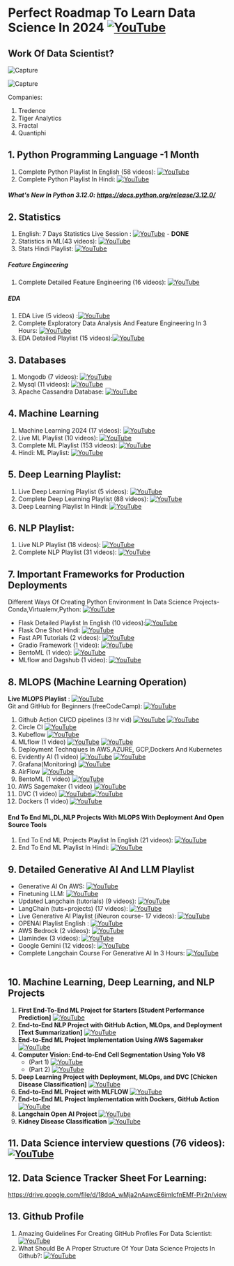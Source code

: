 # Perfect Roadmap To Learn Data Science In 2024 [![YouTube](https://img.shields.io/badge/YouTube-Video-red)](https://youtu.be/N7RU6W4hAMI)

## Work Of Data Scientist?
![Capture](https://user-images.githubusercontent.com/20041231/211718743-d6604ff7-8828-422b-9b60-ec156cdaf054.JPG)

![Capture](https://user-images.githubusercontent.com/20041231/211718788-8d71ca8c-430a-4dbe-98f2-c66da015ac6e.JPG)

Companies:
1. Tredence
2. Tiger Analytics
3. Fractal
4. Quantiphi

## 1. Python Programming Language -1 Month
1. Complete Python Playlist In English (58 videos): [![YouTube](https://img.shields.io/badge/YouTube-Video-red)](https://www.youtube.com/watch?v=bPrmA1SEN2k&list=PLZoTAELRMXVNUL99R4bDlVYsncUNvwUBB)
2. Complete Python Playlist In Hindi:   [![YouTube](https://img.shields.io/badge/YouTube-Video-red)](https://www.youtube.com/watch?v=MJd9d9Mpxg0&list=PLTDARY42LDV4qqiJd1Z1tShm3mp9-rP4v)

##### What's New In Python 3.12.0: https://docs.python.org/release/3.12.0/

## 2. Statistics
1. English: 7 Days Statistics Live Session : [![YouTube](https://img.shields.io/badge/YouTube-Video-red)](https://www.youtube.com/playlist?list=PLZoTAELRMXVMgtxAboeAx-D9qbnY94Yay) - **DONE**
2. Statistics in ML(43 videos): [![YouTube](https://img.shields.io/badge/YouTube-Video-red)](https://www.youtube.com/watch?v=zRUliXuwJCQ&list=PLZoTAELRMXVMhVyr3Ri9IQ-t5QPBtxzJO)
3. Stats Hindi Playlist: [![YouTube](https://img.shields.io/badge/YouTube-Video-red)](https://www.youtube.com/watch?v=7y3XckjaVOw&list=PLTDARY42LDV6YHSRo669_uDDGmUEmQnDJ)

##### Feature Engineering
1. Complete Detailed Feature Engineering (16 videos): [![YouTube](https://img.shields.io/badge/YouTube-Video-red)](https://www.youtube.com/playlist?list=PLZoTAELRMXVPwYGE2PXD3x0bfKnR0cJjN)

##### EDA
1. EDA Live (5 videos) :[![YouTube](https://img.shields.io/badge/YouTube-Video-red)](https://www.youtube.com/playlist?list=PLZoTAELRMXVPzj1D0i_6ajJ6gyD22b3jh)
2. Complete Exploratory Data Analysis And Feature Engineering In 3 Hours: [![YouTube](https://img.shields.io/badge/YouTube-Video-red)](https://youtu.be/fHFOANOHwh8?si=Im6GE5kjHmKiX3cv)
3. EDA Detailed Playlist (15 videos):[![YouTube](https://img.shields.io/badge/YouTube-Video-red)](https://youtube.com/playlist?list=PLZoTAELRMXVPQyArDHyQVjQxjj_YmEuO9&si=Pyxh9jkiDGUK4FOi)

## 3. Databases
1. Mongodb (7 videos): [![YouTube](https://img.shields.io/badge/YouTube-Video-red)](https://www.youtube.com/watch?v=magzEfYqIos&list=PLZoTAELRMXVN_8zzsevm1bm6G-plsiO1I)
2. Mysql (11 videos): [![YouTube](https://img.shields.io/badge/YouTube-Video-red)](https://www.youtube.com/watch?v=us1XyayQ6fU&list=PLZoTAELRMXVNMRWlVf0bDDSxNEn38u9Cl)
3. Apache Cassandra Database: [![YouTube](https://img.shields.io/badge/documentaion-link-green)](https://cassandra.apache.org/_/index.html )

## 4. Machine Learning
1. Machine Learning 2024 (17 videos): [![YouTube](https://img.shields.io/badge/YouTube-Video-red)](https://youtube.com/playlist?list=PLZoTAELRMXVPMbdMTjwolBI0cJcvASePD&si=kKMDj5-e7_9ID8VI) 
2. Live ML Playlist (10 videos): [![YouTube](https://img.shields.io/badge/YouTube-Video-red)](https://www.youtube.com/playlist?list=PLZoTAELRMXVPjaAzURB77Kz0YXxj65tYz)
3. Complete ML Playlist (153 videos): [![YouTube](https://img.shields.io/badge/YouTube-Video-red)](https://www.youtube.com/watch?v=bPrmA1SEN2k&list=PLZoTAELRMXVPBTrWtJkn3wWQxZkmTXGwe)
4. Hindi: ML Playlist: [![YouTube](https://img.shields.io/badge/YouTube-Video-red)](https://www.youtube.com/watch?v=7uwa9aPbBRU&list=PLTDARY42LDV7WGmlzZtY-w9pemyPrKNUZ)

## 5. Deep Learning Playlist:
1. Live Deep Learning Playlist (5 videos): [![YouTube](https://img.shields.io/badge/YouTube-Video-red)](https://www.youtube.com/watch?v=8arGWdq_KL0&list=PLZoTAELRMXVPiyueAqA_eQnsycC_DSBns)
2. Complete Deep Learning Playlist (88 videos): [![YouTube](https://img.shields.io/badge/YouTube-Video-red)](https://www.youtube.com/watch?v=YFNKnUhm_-s&list=PLZoTAELRMXVPGU70ZGsckrMdr0FteeRUi)
3. Deep Learning Playlist In Hindi: [![YouTube](https://img.shields.io/badge/YouTube-Video-red)](https://www.youtube.com/watch?v=SlbbvhO3jKY&list=PLTDARY42LDV4Ic6ZPHIh_CdlPwkKDJmpk)

## 6. NLP Playlist:
1. Live NLP Playlist (18 videos): [![YouTube](https://img.shields.io/badge/YouTube-Video-red)](https://www.youtube.com/watch?v=w3coRFpyddQ&list=PLZoTAELRMXVNNrHSKv36Lr3_156yCo6Nn)
2. Complete NLP Playlist (31 videos): [![YouTube](https://img.shields.io/badge/YouTube-Video-red)](https://www.youtube.com/watch?v=fM4qTMfCoak&list=PLZoTAELRMXVMdJ5sqbCK2LiM0HhQVWNzm)

## 7. Important Frameworks for Production Deployments<br>
Different Ways Of Creating Python Environment In Data Science Projects- Conda,Virtualenv,Python: [![YouTube](https://img.shields.io/badge/YouTube-Video-red)](https://youtu.be/bf7pCxj6mEg?si=Vv8WWFsvqSKFXy8Z)
- Flask Detailed Playlist In English (10 videos):[![YouTube](https://img.shields.io/badge/YouTube-Video-red)](https://www.youtube.com/watch?v=4L_xAWDRs7w&list=PLZoTAELRMXVPBaLN3e-uoVRR9hlRFRfUc)
- Flask One Shot Hindi: [![YouTube](https://img.shields.io/badge/YouTube-Video-red)](https://www.youtube.com/watch?v=KF-rDqQfqz0)
- Fast API Tutorials (2 videos): [![YouTube](https://img.shields.io/badge/YouTube-Video-red)](https://www.youtube.com/watch?v=WU65u9d-97c&list=PLZoTAELRMXVPgsojPOHF9i0u2L83-m9P7)
- Gradio Framework (1 video): [![YouTube](https://img.shields.io/badge/YouTube-Video-red)](https://www.youtube.com/watch?v=wruyZWre2sM)
- BentoML (1 video): [![YouTube](https://img.shields.io/badge/YouTube-Video-red)](https://www.youtube.com/watch?v=i_FtfdOKa2M)
- MLflow and Dagshub (1 video): [![YouTube](https://img.shields.io/badge/YouTube-Video-red)](https://www.youtube.com/watch?v=qdcHHrsXA48)

## 8. MLOPS (Machine Learning Operation)
**Live MLOPS Playlist** : [![YouTube](https://img.shields.io/badge/YouTube-Video-red)](https://www.youtube.com/playlist?list=PLZoTAELRMXVOk1pRcOCaG5xtXxgMalpIe)<br>
Git and GitHub for Beginners (freeCodeCamp): [![YouTube](https://img.shields.io/badge/YouTube-Video-red)](https://youtu.be/RGOj5yH7evk?si=saMXH-UOit_qFq6a)
1. Github Action CI/CD pipelines (3 hr vid) [![YouTube](https://img.shields.io/badge/documentation-link-green)](https://github.com/features/actions) [![YouTube](https://img.shields.io/badge/YouTube-Video-red)](https://www.youtube.com/watch?v=p7V4Aa7qEpw&list=PLZoTAELRMXVOjQdyqlCmOtq1nZnSsWvag&index=3)
2. Circle CI [![YouTube](https://img.shields.io/badge/documentation-link-green)](https://circleci.com/docs/)
3. Kubeflow [![YouTube](https://img.shields.io/badge/documentation-link-green)](https://www.kubeflow.org/docs/)
4. MLflow (1 video) [![YouTube](https://img.shields.io/badge/documentation-link-green)](https://mlflow.org/docs/latest/index.html) [![YouTube](https://img.shields.io/badge/YouTube-Video-red)](https://www.youtube.com/watch?v=8vmKtS8W7IQ](https://www.youtube.com/watch?v=pxk1Fr33-L4))
5. Deployment Technqiues In AWS,AZURE, GCP,Dockers And Kubernetes 
6. Evidently AI (1 video) [![YouTube](https://img.shields.io/badge/documentation-link-green)](https://www.evidentlyai.com/) [![YouTube](https://img.shields.io/badge/YouTube-Video-red)](https://www.youtube.com/watch?v=cgc3dSEAel0)
7. Grafana(Monitoring) [![YouTube](https://img.shields.io/badge/documentation-link-green)](https://grafana.com/)
8. AirFlow [![YouTube](https://img.shields.io/badge/documentation-link-green)](https://airflow.apache.org/)
9. BentoML (1 video) [![YouTube](https://img.shields.io/badge/YouTube-Video-red)](https://www.youtube.com/watch?v=i_FtfdOKa2M)
10. AWS Sagemaker (1 video)  [![YouTube](https://img.shields.io/badge/YouTube-Video-red)](https://www.youtube.com/watch?v=Le-A72NjaWs&list=PLZoTAELRMXVPS-dOaVbAux22vzqdgoGhG&index=16)
11. DVC (1 video) [![YouTube](https://img.shields.io/badge/documentation-link-green)](https://dvc.org/)[![YouTube](https://img.shields.io/badge/YouTube-Video-red)](https://www.youtube.com/watch?v=mHQPzVse2oA)
12. Dockers (1 video) [![YouTube](https://img.shields.io/badge/YouTube-Video-red)](https://www.youtube.com/watch?v=8vmKtS8W7IQ)
#### End To End ML,DL,NLP Projects With MLOPS With Deployment And Open Source Tools
1. End To End ML Projects Playlist In English (21 videos): [![YouTube](https://img.shields.io/badge/YouTube-Video-red)](https://www.youtube.com/watch?v=S_F_c9e2bz4&list=PLZoTAELRMXVPS-dOaVbAux22vzqdgoGhG&index=1)
2. End To End ML Playlist In Hindi: [![YouTube](https://img.shields.io/badge/YouTube-Video-red)](https://www.youtube.com/watch?v=NuwUnRpxq2c&list=PLTDARY42LDV7jzL_f68SY-eOQ9tY2lYvR)

## 9. Detailed Generative AI And LLM Playlist
- Generative AI On AWS: [![YouTube](https://img.shields.io/badge/YouTube-Video-red)](https://youtube.com/playlist?list=PLZoTAELRMXVP5zpBfH7pab4aB1LbmCM1z&si=GT8AvvgWXObKnSNZ) 
- Finetuning LLM: [![YouTube](https://img.shields.io/badge/YouTube-Video-red)](https://youtube.com/playlist?list=PLZoTAELRMXVN9VbAx5I2VvloTtYmlApe3&si=zGpRyC02rGoG6_SY)
- Updated Langchain (tutorials) (9 videos): [![YouTube](https://img.shields.io/badge/YouTube-Video-red)](https://www.youtube.com/playlist?list=PLZoTAELRMXVOQPRG7VAuHL--y97opD5GQ)
- LangChain (tuts+projects) (17 videos): [![YouTube](https://img.shields.io/badge/YouTube-Video-red)](https://www.youtube.com/playlist?list=PLZoTAELRMXVORE4VF7WQ_fAl0L1Gljtar)
- Live Generative AI Playlist (iNeuron course- 17 videos): [![YouTube](https://img.shields.io/badge/YouTube-Video-red)](https://www.youtube.com/watch?v=ajWheP8ZD70&list=PLmQAMKHKeLZ-iTT-E2kK9uePrJ1Xua9VL)
- OPENAI Playlist English : [![YouTube](https://img.shields.io/badge/YouTube-Video-red)](https://www.youtube.com/watch?v=CbpsDMwFG2g&list=PLZoTAELRMXVMTWGW9iS45ZTcMsntos6VO)
- AWS Bedrock (2 videos): [![YouTube](https://img.shields.io/badge/YouTube-Video-red)](https://www.youtube.com/playlist?list=PLZoTAELRMXVP8-wzKPtrRST3jNCprvMZj)
- Llamindex (3 videos): [![YouTube](https://img.shields.io/badge/YouTube-Video-red)](https://www.youtube.com/playlist?list=PLZoTAELRMXVNOWh1SDXt5NFujQMOt-CWy)
- Google Gemini (12 videos): [![YouTube](https://img.shields.io/badge/YouTube-Video-red)](https://www.youtube.com/playlist?list=PLZoTAELRMXVNbDmGZlcgCA3a8mRQp5axb)
- Complete Langchain Course For Generative AI In 3 Hours: [![YouTube](https://img.shields.io/badge/YouTube-Video-red)](https://www.youtube.com/watch?v=swCPic00c30&ab_channel=KrishNaik)<br><br>

## 10. Machine Learning, Deep Learning, and NLP Projects
1. **First End-To-End ML Project for Starters [Student Performance Prediction]**  [![YouTube](https://img.shields.io/badge/YouTube-Video-red)](https://www.youtube.com/watch?v=Rv6UFGNmNZg&list=PLZoTAELRMXVPS-dOaVbAux22vzqdgoGhG&index=2)
2. **End-to-End NLP Project with GitHub Action, MLOps, and Deployment [Text Summarization]**  [![YouTube](https://img.shields.io/badge/YouTube-Video-red)](https://www.youtube.com/watch?v=p7V4Aa7qEpw&list=PLZoTAELRMXVOjQdyqlCmOtq1nZnSsWvag&index=3)
3. **End-to-End ML Project Implementation Using AWS Sagemaker** [![YouTube](https://img.shields.io/badge/YouTube-Video-red)](https://www.youtube.com/watch?v=Le-A72NjaWs&list=PLZoTAELRMXVPS-dOaVbAux22vzqdgoGhG&index=16)
4. **Computer Vision: End-to-End Cell Segmentation Using Yolo V8**
    - (Part 1) [![YouTube](https://img.shields.io/badge/YouTube-Video-red)](https://www.youtube.com/watch?v=r8l31swbU1g&list=PLZoTAELRMXVPS-dOaVbAux22vzqdgoGhG&index=17) 
    - (Part 2) [![YouTube](https://img.shields.io/badge/YouTube-Video-red)](https://www.youtube.com/watch?v=eiK-6ZhphiA&list=PLZoTAELRMXVPS-dOaVbAux22vzqdgoGhG&index=18) 
5. **Deep Learning Project with Deployment, MLOps, and DVC [Chicken Disease Classification]** [![YouTube](https://img.shields.io/badge/YouTube-Video-red)](https://www.youtube.com/watch?v=p1bfK8ZJgkE&list=PLZoTAELRMXVPS-dOaVbAux22vzqdgoGhG&index=14)
6. **End-to-End ML Project with MLFLOW** [![YouTube](https://img.shields.io/badge/YouTube-Video-red)](https://www.youtube.com/watch?v=pxk1Fr33-L4)
7. **End-to-End ML Project Implementation with Dockers, GitHub Action** [![YouTube](https://img.shields.io/badge/YouTube-Video-red)](https://www.youtube.com/watch?v=MJ1vWb1rGwM)
8. **Langchain Open AI Project** [![YouTube](https://img.shields.io/badge/YouTube-Video-red)](https://www.youtube.com/watch?v=_FpT1cwcSLg&list=PLZoTAELRMXVORE4VF7WQ_fAl0L1Gljtar)
9. **Kidney Disease Classification** [![YouTube](https://img.shields.io/badge/YouTube-Video-red)](https://www.youtube.com/watch?v=86BKEv0X2xU)

## 11. Data Science interview questions (76 videos): [![YouTube](https://img.shields.io/badge/YouTube-Video-red)](https://youtube.com/playlist?list=PLZoTAELRMXVPkl7oRvzyNnyj1HS4wt2K-&si=FnzzCeNW2Aj6TK6V)

## 12. Data Science Tracker Sheet For Learning:
https://drive.google.com/file/d/18doA_wMja2nAawcE6imIcfnEMf-Pir2n/view

## 13. Github Profile
1. Amazing Guidelines For Creating GitHub Profiles For Data Scientist: [![YouTube](https://img.shields.io/badge/YouTube-Video-red)](https://youtu.be/HZFDFWShk4I?si=pKJO0yMrLbV3yhyr)
2. What Should Be A Proper Structure Of Your Data Science Projects In Github?: [![YouTube](https://img.shields.io/badge/YouTube-Video-red)](https://youtu.be/QAVrSm-NiBo?si=He7YDy86pn2miIwt)
